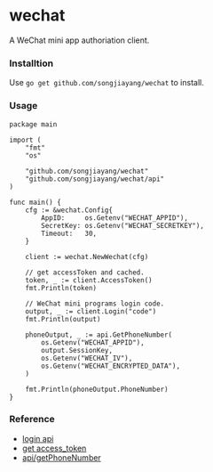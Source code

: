 # wechat

A WeChat mini app authoriation client.

### Installtion

Use `go get github.com/songjiayang/wechat` to install.

### Usage

```golang
package main

import (
	"fmt"
	"os"

	"github.com/songjiayang/wechat"
	"github.com/songjiayang/wechat/api"
)

func main() {
	cfg := &wechat.Config{
		AppID:     os.Getenv("WECHAT_APPID"),
		SecretKey: os.Getenv("WECHAT_SECRETKEY"),
		Timeout:   30,
	}

	client := wechat.NewWechat(cfg)

	// get accessToken and cached.
	token, _ := client.AccessToken()
	fmt.Println(token)

	// WeChat mini programs login code.
	output, _ := client.Login("code")
	fmt.Println(output)

	phoneOutput, _ := api.GetPhoneNumber(
		os.Getenv("WECHAT_APPID"),
		output.SessionKey,
		os.Getenv("WECHAT_IV"),
		os.Getenv("WECHAT_ENCRYPTED_DATA"),
	)

	fmt.Println(phoneOutput.PhoneNumber)
}
```


### Reference

- [login api](https://mp.weixin.qq.com/debug/wxadoc/dev/api/api-login.html) 
- [get access_token](https://mp.weixin.qq.com/wiki?t=resource/res_main&id=mp1421140183)
- [api/getPhoneNumber](https://developers.weixin.qq.com/miniprogram/dev/framework/open-ability/getPhoneNumber.html)


